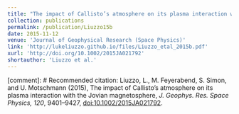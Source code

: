 ```yaml
---
title: "The impact of Callisto’s atmosphere on its plasma interaction with the Jovian magnetosphere"
collection: publications
permalink: /publication/Liuzzo15b
date: 2015-11-12
venue: 'Journal of Geophysical Research (Space Physics)'
link: 'http://lukeliuzzo.github.io/files/Liuzzo_etal_2015b.pdf'
xurl: 'http://doi.org/10.1002/2015JA021792'
shortauthor: 'Liuzzo et al.'
---
```


[comment]: # Recommended citation: Liuzzo, L., M. Feyerabend, S. Simon, and U. Motschmann (2015), The impact of Callisto’s atmosphere on its plasma interaction with the Jovian magnetosphere, <i>J. Geophys. Res. Space Physics, 120</i>, 9401–9427, [doi:10.1002/2015JA021792](https://doi.org/10.1002/2015JA021792).
